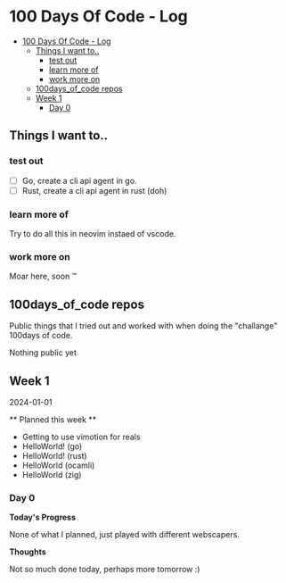 # 100 Days Of Code - Log

- [100 Days Of Code - Log](#100-days-of-code---log)
  - [Things I want to..](#things-i-want-to)
    - [test out](#test-out)
    - [learn more of](#learn-more-of)
    - [work more on](#work-more-on)
  - [100days_of_code repos](#100days_of_code-repos)
  - [Week 1](#week-1)
    - [Day 0](Day0)

## Things I want to..

### test out

- [ ] Go, create a cli api agent in go.
- [ ] Rust, create a cli api agent in rust (doh)

### learn more of

Try to do all this in neovim instaed of vscode.

### work more on

Moar here, soon :tm:

## 100days_of_code repos

Public things that I tried out and worked with when doing the "challange" 100days of code.

Nothing public yet

## Week 1

2024-01-01

** Planned this week **

- Getting to use vimotion for reals
- HelloWorld! (go)
- HelloWorld! (rust)
- HelloWorld (ocamli)
- HelloWorld (zig)

### Day 0 ####
**Today's Progress**

None of what I planned, just played with different webscapers.  


**Thoughts**

Not so much done today, perhaps more tomorrow :)
